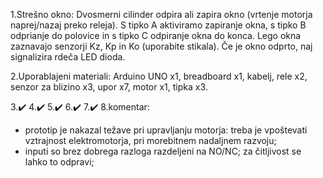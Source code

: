 1.Strešno okno: Dvosmerni cilinder odpira ali zapira okno (vrtenje motorja naprej/nazaj preko releja). S tipko A aktiviramo zapiranje okna, s tipko B odprianje do polovice in s tipko C odpiranje okna do konca. Lego okna zaznavajo senzorji Kz, Kp in Ko (uporabite stikala). Če je okno odprto, naj signalizira rdeča LED dioda. 

2.Uporablajeni materiali:
Arduino UNO x1,
breadboard x1,
kabelj,
rele x2,
senzor za blizino x3,
upor x7,
motor x1,
tipka x3.


3.✔️
4.✔️
5.✔️
6.✔️
7.✔️
8.komentar:
- prototip je nakazal težave pri upravljanju motorja: treba je vpoštevati vztrajnost elektromotorja, pri morebitnem nadaljnem razvoju;
- inputi so brez dobrega razloga razdeljeni na NO/NC; za čitljivost se lahko to odpravi;
